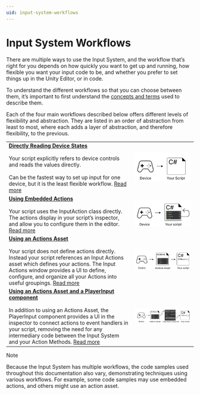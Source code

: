 ```yaml
---
uid: input-system-workflows
---
```


# Input System Workflows

There are multiple ways to use the Input System, and the workflow that’s right for you depends on how quickly you want to get up and running, how flexible you want your input code to be, and whether you prefer to set things up in the Unity Editor, or in code.

To understand the different workflows so that you can choose between them, it’s important to first understand the [concepts and terms](Concepts.html) used to describe them.

Each of the four main workflows described below offers different levels of flexibility and abstraction. They are listed in an order of abstraction from least to most, where each adds a layer of abstraction, and therefore flexibility, to the previous.

|   |   |
|---|---|
|[**Directly Reading Device States**](Workflow-Direct.html)<br/><br/>Your script explicitly refers to device controls and reads the values directly.<br/><br/>Can be the fastest way to set up input for one device, but it is the least flexible workflow. [Read more](Workflow-Direct.html) |![image alt text](Images/Workflow-Direct.svg)|
|[**Using Embedded Actions**](Workflow-Embedded.html)<br/><br/>Your script uses the InputAction class directly. The actions display in your script’s inspector, and allow you to configure them in the editor. [Read more](Workflow-Embedded.html)|![image alt text](Images/Workflow-Embedded.svg)|
|[**Using an Actions Asset**](Workflow-ActionsAsset.html)<br/><br/>Your script does not define actions directly. Instead your script references an Input Actions asset which defines your actions. The Input Actions window provides a UI to define, configure, and organize all your Actions into useful groupings. [Read more](Workflow-ActionsAsset.html)|![image alt text](Images/Workflow-ActionsAsset.svg)|
|[**Using an Actions Asset and a PlayerInput component**](Workflow-PlayerInput.html)<br/><br/>In addition to using an Actions Asset, the PlayerInput component provides a UI in the inspector to connect actions to event handlers in your script, removing the need for any intermediary code between the Input System and your Action Methods. [Read more](Workflow-PlayerInput.html)|![image alt text](Images/Workflow-PlayerInput.svg)|

>[!Note]
>Because the Input System has multiple workflows, the code samples used throughout this documentation also vary, demonstrating techniques using various workflows. For example, some code samples may use embedded actions, and others might use an action asset.
